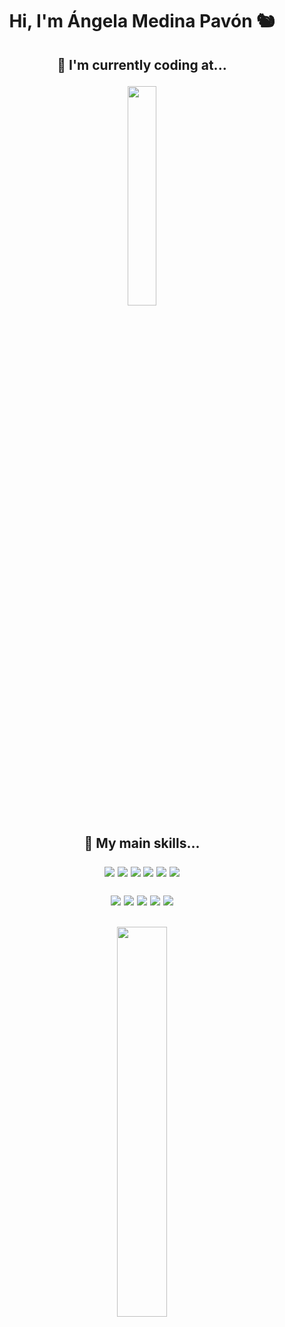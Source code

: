 <h1 align=center> Hi, I'm Ángela Medina Pavón 🐿️ </h1>

<h2 align=center>
   🔭 I'm currently coding at...
<p align=center>
  <img width="30%" src="https://www.42madrid.com/wp-content/uploads/2020/04/42-Madrid.jpg">
</p>
</h2>
  
<h2 align=center>
   🌱 My main skills...
  <p> </p>
<p align="center">
  <a href="#"><img src="https://img.shields.io/badge/c-%2300599C.svg?style=for-the-badge&logo=c&logoColor=white"></a>
  <a href="#"><img src="https://img.shields.io/badge/python-3670A0?style=for-the-badge&logo=python&logoColor=ffdd54"></a>
  <a href="#"><img src="https://img.shields.io/badge/-Bash-000?style=for-the-badge&logo=GNU%20Bash"></a>
  <a href="#"><img src="https://img.shields.io/badge/-Git-000?style=for-the-badge&logo=git"></a>
  <a href="#"><img src="https://img.shields.io/badge/HTML5-E34F26?style=for-the-badge&logo=html5&logoColor=white"></a>
  <a href="#"><img src="https://img.shields.io/badge/-CSS3-000?style=for-the-badge&logo=css3"></a>
</p>
  <a href="#"><img src="https://img.shields.io/badge/Numpy-777BB4?style=for-the-badge&logo=numpy&logoColor=white"></a>
  <a href="#"><img src="https://img.shields.io/badge/Pandas-2C2D72?style=for-the-badge&logo=pandas&logoColor=white"></a>
  <a href="#"><img src=" https://img.shields.io/badge/VirtualBox-21416b?style=for-the-badge&logo=VirtualBox&logoColor=white"></a>
  <a href="#"><img src="https://img.shields.io/badge/Linux-FCC624?style=for-the-badge&logo=linux&logoColor=black"></a>
  <a href="#"><img src="https://img.shields.io/badge/mac%20os-000000?style=for-the-badge&logo=apple&logoColor=white"></a>
<p>
   
</h2>
<h2 align="center">
   <img width="40%" src="https://img.freepik.com/vector-gratis/diagrama-celula-vastago-fondo-blanco_1308-15286.jpg">
</h2>
  
<!--
**AngieMP/AngieMP** is a ✨ _special_ ✨ repository because its `README.md` (this file) appears on your GitHub profile.

Here are some ideas to get you started:

- 🔭 I’m currently working on ...
- 🌱 I’m currently learning ...
- 👯 I’m looking to collaborate on ...
- 🤔 I’m looking for help with ...
- 💬 Ask me about ...
- 📫 How to reach me: ...
- 😄 Pronouns: ...
- ⚡ Fun fact: ...
-->
